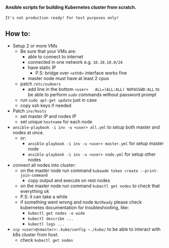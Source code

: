#### Ansible scripts for building Kubernetes cluster from scratch.

`It's not production ready! For test purposes only!`

## How to:

* Setup 2 or more VMs
    * Be sure that your VMs are:
        * able to connect to internet
        * connected in one network e.g. `10.10.10.0/24`
        * have static IP
            * P.S: bridge over `<eth0>` interface works fine
        * master node must have at least 2 cpus
    * patch `/etc/sudoers`
        * add line in the bottom `<user>   ALL=(ALL:ALL) NOPASSWD:ALL` to be able to perform `sudo` commands without password prompt
    * run `sudo apt-get update` just in case
    * copy ssh keys if needed
* Patch `inv/hosts`
    * set master IP and nodes IP
    * set unique `hostname` for each node
* `ansible-playbook -i inv -u <user> all.yml` to setup both master and nodes at once.
    * or:
        * `ansible-playbook -i inv -u <user> master.yml` for setup master node
        * `ansible-playbook -i inv -u <user> node.yml` for setup other nodes
* connect all nodes into cluster:
    * on the master node run command `kubeadm token create --print-join-command`
        * copy output and execute on rest nodes
    * on the master node run command `kubectl get nodes` to check that everything ok
    * P.S: it can take a while
    * if something went wrong and node `NotReady` please check kubernetes documentation for troubleshooting, like:
        * `kubectl get nodes -o wide`
        * `kubectl describe ...`
        * `kubectl logs ...`
* `scp <user>@<master>:.kube/config ~./kube/` to be able to interact with k8s cluster from host.
    * check `kubectl get nodes`
 